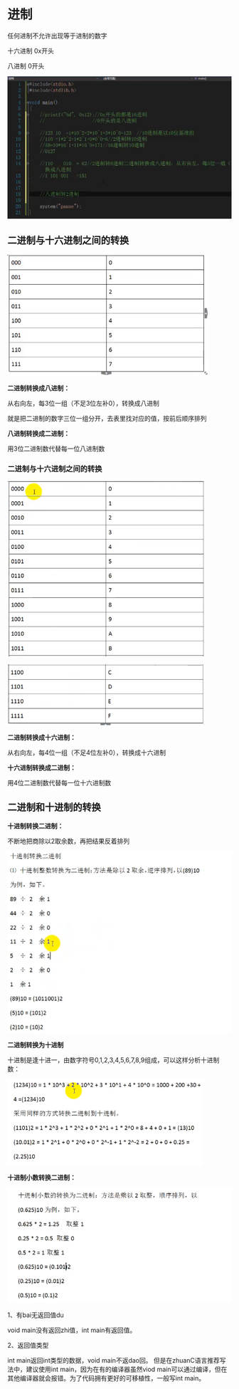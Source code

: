 # 进制

任何进制不允许出现等于进制的数字

十六进制 0x开头

八进制 0开头 

![image-20201231203035582](assets/image-20201231203035582.png)

## 二进制与十六进制之间的转换

![image-20201231202639609](assets/image-20201231202639609.png)

**二进制转换成八进制：**

从右向左，每3位一组（不足3位左补0），转换成八进制

就是把二进制的数字三位一组分开，去表里找对应的值，按前后顺序排列

**八进制转换成二进制：**

用3位二进制数代替每一位八进制数



### 二进制与十六进制之间的转换

![image-20201231203502428](assets/image-20201231203502428.png)

![image-20201231203514136](assets/image-20201231203514136.png)

**二进制转换成十六进制：**

从右向左，每4位一组（不足4位左补0），转换成十六进制

**十六进制转换成二进制：**

用4位二进制数代替每一位十六进制数

## 二进制和十进制的转换

**十进制转换二进制：**

不断地把商除以2取余数，再把结果反着排列

![image-20201231203701054](assets/image-20201231203701054.png)

**二进制转换为十进制**

十进制是逢十进一，由数字符号0,1,2,3,4,5,6,7,8,9组成，可以这样分析十进制数：

![image-20201231204033445](assets/image-20201231204033445.png)

**十进制小数转换二进制：**

![image-20201231204152510](assets/image-20201231204152510.png)



1、有bai无返回值du

void main没有返回zhi值，int main有返回值。

2、返回值类型

int main返回int类型的数据，void main不返dao回。
但是在zhuanC语言推荐写法中，建议使用int main，因为在有的编译器虽然viod main可以通过编译，但在其他编译器就会报错。为了代码拥有更好的可移植性，一般写int main。